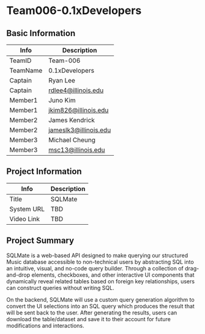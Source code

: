 # Team006-0.1xDevelopers

## Basic Information

|   Info      |        Description     |
| ----------- | ---------------------- |
| TeamID      |        Team-006        |
| TeamName    |      0.1xDevelopers    |
| Captain     |        Ryan Lee        |
| Captain     |   rdlee4@illinois.edu  |
| Member1     |        Juno Kim        |
| Member1     |  jkim826@illinois.edu  |
| Member2     |     James Kendrick     |
| Member2     |  jameslk3@illinois.edu |
| Member3     |     Michael Cheung     |
| Member3     |    msc13@illinois.edu  |

## Project Information

|   Info      |        Description     |
| ----------- | ---------------------- |
|  Title      |         SQLMate        |
| System URL  |           TBD          |
| Video Link  |           TBD          |

## Project Summary

SQLMate is a web-based API designed to make querying our structured Music database accessible to non-technical users by abstracting SQL into an intuitive, visual, and no-code query builder. Through a collection of drag-and-drop elements, checkboxes, and other interactive UI components that dynamically reveal related tables based on foreign key relationships, users can construct queries without writing SQL. 

On the backend, SQLMate will use a custom query generation algorithm to convert the UI selections into an SQL query which produces the result that will be sent back to the user. After generating the results, users can download the table/dataset and save it to their account for future modifications and interactions.


